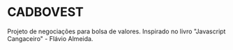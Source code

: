 # CADBOVEST
Projeto de negociações para bolsa de valores. Inspirado no livro "Javascript Cangaceiro" - Flávio Almeida.  